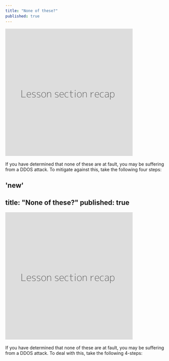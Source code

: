 ```yaml
---
title: "None of these?"
published: true
---
```

![](recap.png)

If you have determined that none of these are at fault, you may be suffering from a DDOS attack. To mitigate against this, take the following four steps:

'new'
---
title: "None of these?"
published: true
---
![](recap.png)

If you have determined that none of these are at fault, you may be suffering from a DDOS attack. To deal with this, take the following 4-steps:
